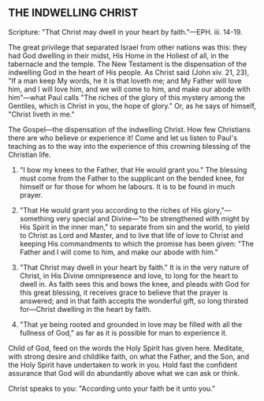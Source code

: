 ## THE INDWELLING CHRIST ##

Scripture: "That Christ may dwell in your heart by faith."—EPH. iii. 14-19.



The great privilege that separated Israel from other nations was this: they had God dwelling in their midst, His Home in the Holiest of all, in the tabernacle and the temple. The New Testament is the dispensation of the indwelling God in the heart of His people. As Christ said (John xiv. 21, 23), "If a man keep My words, he it is that loveth me; and My Father will love him, and I will love him, and we will come to him, and make our abode with him"—what Paul calls "The riches of the glory of this mystery among the Gentiles, which is Christ in you, the hope of glory." Or, as he says of himself, "Christ liveth in me."

The Gospel—the dispensation of the indwelling Christ. How few Christians there are who believe or experience it! Come and let us listen to Paul's teaching as to the way into the experience of this crowning blessing of the Christian life.



1. "I bow my knees to the Father, that He would grant you." The blessing must come from the Father to the supplicant on the bended knee, for himself or for those for whom he labours. It is to be found in much prayer.



2. "That He would grant you according to the riches of His glory,"—something very special and Divine—"to be strengthened with might by His Spirit in the inner man," to separate from sin and the world, to yield to Christ as Lord and Master, and to live that life of love to Christ and keeping His commandments to which the promise has been given: "The Father and I will come to him, and make our abode with him."



3. "That Christ may dwell in your heart by faith." It is in the very nature of Christ, in His Divine omnipresence and love, to long for the heart to dwell in. As faith sees this and bows the knee, and pleads with God for this great blessing, it receives grace to believe that the prayer is answered; and in that faith accepts the wonderful gift, so long thirsted for—Christ dwelling in the heart by faith.



4. "That ye being rooted and grounded in love may be filled with all the fullness of God," as far as it is possible for man to experience it.

Child of God, feed on the words the Holy Spirit has given here. Meditate, with strong desire and childlike faith, on what the Father, and the Son, and the Holy Spirit have undertaken to work in you. Hold fast the confident assurance that God will do abundantly above what we can ask or think.



Christ speaks to you: "According unto your faith be it unto you."

